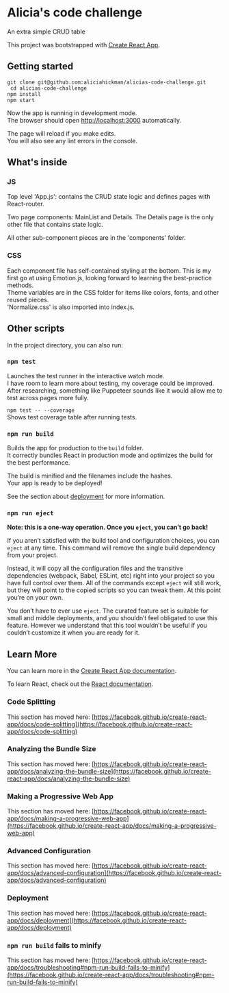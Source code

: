 # Alicia's code challenge

An extra simple CRUD table

This project was bootstrapped with [Create React App](https://github.com/facebook/create-react-app).

## Getting started
```git clone git@github.com:aliciahickman/alicias-code-challenge.git```\
``` cd alicias-code-challenge```\
```npm install``` \
```npm start```

Now the app is running in development mode.\
The browser should open [http://localhost:3000](http://localhost:3000) automatically.

The page will reload if you make edits.\
You will also see any lint errors in the console.

## What's inside
### JS
Top level 'App.js': contains the CRUD state logic and defines pages with React-router.

Two page components: MainList and Details. The Details page is the only other file that contains state logic.

All other sub-component pieces are in the 'components' folder. 

### CSS

Each component file has self-contained styling at the bottom. This is my first go at using Emotion.js, looking forward to learning the best-practice methods.\
Theme variables are in the CSS folder for items like colors, fonts, and other reused pieces.\
'Normalize.css' is also imported into index.js.

## Other scripts
In the project directory, you can also run:
### `npm test`

Launches the test runner in the interactive watch mode.\
I have room to learn more about testing, my coverage could  be improved. After researching, something like Puppeteer sounds like it would allow me to test across pages more fully.

```npm test -- --coverage ``` \
Shows test coverage table after running tests.

### `npm run build`

Builds the app for production to the `build` folder.\
It correctly bundles React in production mode and optimizes the build for the best performance.

The build is minified and the filenames include the hashes.\
Your app is ready to be deployed!

See the section about [deployment](https://facebook.github.io/create-react-app/docs/deployment) for more information.

### `npm run eject`

**Note: this is a one-way operation. Once you `eject`, you can’t go back!**

If you aren’t satisfied with the build tool and configuration choices, you can `eject` at any time. This command will remove the single build dependency from your project.

Instead, it will copy all the configuration files and the transitive dependencies (webpack, Babel, ESLint, etc) right into your project so you have full control over them. All of the commands except `eject` will still work, but they will point to the copied scripts so you can tweak them. At this point you’re on your own.

You don’t have to ever use `eject`. The curated feature set is suitable for small and middle deployments, and you shouldn’t feel obligated to use this feature. However we understand that this tool wouldn’t be useful if you couldn’t customize it when you are ready for it.

## Learn More

You can learn more in the [Create React App documentation](https://facebook.github.io/create-react-app/docs/getting-started).

To learn React, check out the [React documentation](https://reactjs.org/).

### Code Splitting

This section has moved here: [https://facebook.github.io/create-react-app/docs/code-splitting](https://facebook.github.io/create-react-app/docs/code-splitting)

### Analyzing the Bundle Size

This section has moved here: [https://facebook.github.io/create-react-app/docs/analyzing-the-bundle-size](https://facebook.github.io/create-react-app/docs/analyzing-the-bundle-size)

### Making a Progressive Web App

This section has moved here: [https://facebook.github.io/create-react-app/docs/making-a-progressive-web-app](https://facebook.github.io/create-react-app/docs/making-a-progressive-web-app)

### Advanced Configuration

This section has moved here: [https://facebook.github.io/create-react-app/docs/advanced-configuration](https://facebook.github.io/create-react-app/docs/advanced-configuration)

### Deployment

This section has moved here: [https://facebook.github.io/create-react-app/docs/deployment](https://facebook.github.io/create-react-app/docs/deployment)

### `npm run build` fails to minify

This section has moved here: [https://facebook.github.io/create-react-app/docs/troubleshooting#npm-run-build-fails-to-minify](https://facebook.github.io/create-react-app/docs/troubleshooting#npm-run-build-fails-to-minify)

